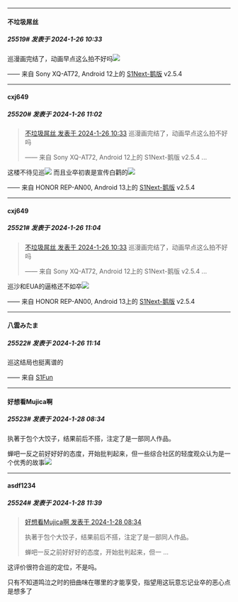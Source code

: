 
*****

####  不垃圾屌丝  
##### 25519#       发表于 2024-1-26 10:33

巡漫画完结了，动画早点这么拍不好吗<img src="https://static.saraba1st.com/image/smiley/face2017/003.png" referrerpolicy="no-referrer">

—— 来自 Sony XQ-AT72, Android 12上的 [S1Next-鹅版](https://github.com/ykrank/S1-Next/releases) v2.5.4


*****

####  cxj649  
##### 25520#       发表于 2024-1-26 11:02

<blockquote><a href="httphttps://bbs.saraba1st.com/2b/forum.php?mod=redirect&amp;goto=findpost&amp;pid=63781074&amp;ptid=2001963" target="_blank">不垃圾屌丝 发表于 2024-1-26 10:33</a>
巡漫画完结了，动画早点这么拍不好吗

—— 来自 Sony XQ-AT72, Android 12上的 S1Next-鹅版 v2.5.4 ...</blockquote>
这楼不待见巡<img src="https://static.saraba1st.com/image/smiley/face2017/067.png" referrerpolicy="no-referrer">
而且业卒初衷是宣传白鹳的<img src="https://static.saraba1st.com/image/smiley/face2017/067.png" referrerpolicy="no-referrer">

—— 来自 HONOR REP-AN00, Android 13上的 [S1Next-鹅版](https://github.com/ykrank/S1-Next/releases) v2.5.4


*****

####  cxj649  
##### 25521#       发表于 2024-1-26 11:04

<blockquote><a href="httphttps://bbs.saraba1st.com/2b/forum.php?mod=redirect&amp;goto=findpost&amp;pid=63781074&amp;ptid=2001963" target="_blank">不垃圾屌丝 发表于 2024-1-26 10:33</a>
巡漫画完结了，动画早点这么拍不好吗

—— 来自 Sony XQ-AT72, Android 12上的 S1Next-鹅版 v2.5.4 ...</blockquote>
巡沙和EUA的逼格还不如卒<img src="https://static.saraba1st.com/image/smiley/face2017/068.png" referrerpolicy="no-referrer">

—— 来自 HONOR REP-AN00, Android 13上的 [S1Next-鹅版](https://github.com/ykrank/S1-Next/releases) v2.5.4


*****

####  八雲みたま  
##### 25522#       发表于 2024-1-26 11:14

巡这结局也挺离谱的

—— 来自 [S1Fun](https://s1fun.koalcat.com)


*****

####  好想看Mujica啊  
##### 25523#       发表于 2024-1-28 08:34

执著于包个大饺子，结果前后不搭，注定了是一部同人作品。

蝉吧一反之前好好好的态度，开始批判起来，但一些综合社区的轻度观众认为是一个优秀的故事<img src="https://static.saraba1st.com/image/smiley/face2017/037.png" referrerpolicy="no-referrer">


*****

####  asdf1234  
##### 25524#       发表于 2024-1-28 11:39

<blockquote><a href="httphttps://bbs.saraba1st.com/2b/forum.php?mod=redirect&amp;goto=findpost&amp;pid=63801701&amp;ptid=2001963" target="_blank">好想看Mujica啊 发表于 2024-1-28 08:34</a>

执著于包个大饺子，结果前后不搭，注定了是一部同人作品。

蝉吧一反之前好好好的态度，开始批判起来，但一 ...</blockquote>
这评价很符合巡的定位，不是吗。

只有不知道鸣泣之时的扭曲味在哪里的才能享受，指望用这玩意忘记业卒的恶心点是想多了

